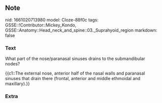 ## Note
nid: 1661020713980
model: Cloze-88f0c
tags: GSSE::!Contributor::Mickey_Kondo, GSSE::Anatomy::Head_neck_and_spine::03._Suprahyoid_region
markdown: false

### Text
What part of the nose/paranasal sinuses drains to the submandibular
nodes?
<div>
  {{c1::The external nose, anterior half of the nasal walls and
  paranasal sinuses that drain there (frontal, anterior and middle
  ethmoidal and maxillary).}}
</div>

### Extra

